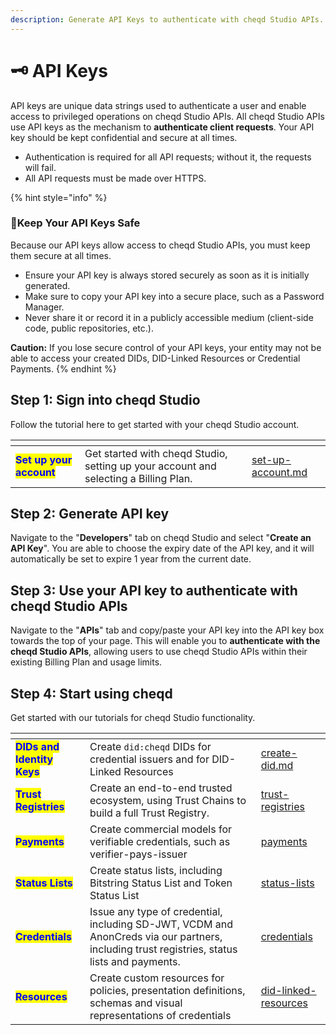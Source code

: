 ```yaml
---
description: Generate API Keys to authenticate with cheqd Studio APIs.
---
```


# 🗝️ API Keys

API keys are unique data strings used to authenticate a user and enable access to privileged operations on cheqd Studio APIs. All cheqd Studio APIs use API keys as the mechanism to **authenticate client requests**. Your API key should be kept confidential and secure at all times.

* Authentication is required for all API requests; without it, the requests will fail.
* All API requests must be made over HTTPS.

{% hint style="info" %}
### 🚧Keep Your API Keys Safe

Because our API keys allow access to cheqd Studio APIs, you must keep them secure at all times.

* Ensure your API key is always stored securely as soon as it is initially generated.
* Make sure to copy your API key into a secure place, such as a Password Manager.
* Never share it or record it in a publicly accessible medium (client-side code, public repositories, etc.).

**Caution:** If you lose secure control of your API keys, your entity may not be able to access your created DIDs, DID-Linked Resources or Credential Payments.
{% endhint %}

## Step 1: Sign into cheqd Studio

Follow the tutorial here to get started with your cheqd Studio account.

<table data-card-size="large" data-view="cards"><thead><tr><th></th><th></th><th data-hidden data-card-target data-type="content-ref"></th></tr></thead><tbody><tr><td><mark style="color:blue;"><strong>Set up your account</strong></mark></td><td>Get started with cheqd Studio, setting up your account and selecting a Billing Plan.</td><td><a href="set-up-account.md">set-up-account.md</a></td></tr></tbody></table>

## Step 2: Generate API key

Navigate to the "**Developers**" tab on cheqd Studio and select "**Create an API Key**". You are able to choose the expiry date of the API key, and it will automatically be set to expire 1 year from the current date.

## Step 3: Use your API key to authenticate with cheqd Studio APIs

Navigate to the "**APIs**" tab and copy/paste your API key into the API key box towards the top of your page. This will enable you to **authenticate with the cheqd Studio APIs**, allowing users to use cheqd Studio APIs within their existing Billing Plan and usage limits.

## Step 4: Start using cheqd

Get started with our tutorials for cheqd Studio functionality.

<table data-view="cards"><thead><tr><th></th><th></th><th data-hidden data-card-target data-type="content-ref"></th></tr></thead><tbody><tr><td><mark style="color:blue;"><strong>DIDs and Identity Keys</strong></mark></td><td>Create <code>did:cheqd</code> DIDs for credential issuers and for DID-Linked Resources</td><td><a href="../../studio/dids/create-did.md">create-did.md</a></td></tr><tr><td><mark style="color:blue;"><strong>Trust Registries</strong></mark></td><td>Create an end-to-end trusted ecosystem, using Trust Chains to build a full Trust Registry.</td><td><a href="../../studio/trust-registries/">trust-registries</a></td></tr><tr><td><mark style="color:blue;"><strong>Payments</strong></mark></td><td>Create commercial models for verifiable credentials, such as verifier-pays-issuer</td><td><a href="../../studio/payments/">payments</a></td></tr><tr><td><mark style="color:blue;"><strong>Status Lists</strong></mark></td><td>Create status lists, including Bitstring Status List and Token Status List</td><td><a href="../../studio/status-lists/">status-lists</a></td></tr><tr><td><mark style="color:blue;"><strong>Credentials</strong></mark></td><td>Issue any type of credential, including SD-JWT, VCDM and AnonCreds via our partners, including trust registries, status lists and payments.</td><td><a href="../../studio/credentials/">credentials</a></td></tr><tr><td><mark style="color:blue;"><strong>Resources</strong></mark></td><td>Create custom resources for policies, presentation definitions, schemas and visual representations of credentials</td><td><a href="../../studio/did-linked-resources/">did-linked-resources</a></td></tr></tbody></table>
